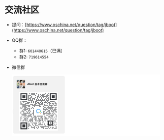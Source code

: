 # 交流社区

- 提问：[https://www.oschina.net/question/tag/jboot](https://www.oschina.net/question/tag/jboot)
- QQ群：
    - 群1: `601440615`（已满）
    - 群2: `719614554`


- 微信群
  
  ![](./static/images/jboot-wechat-group.png)
  